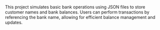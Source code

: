 This project simulates basic bank operations using JSON files to store customer names and bank balances. Users can perform transactions by referencing the bank name, allowing for efficient balance management and updates.
